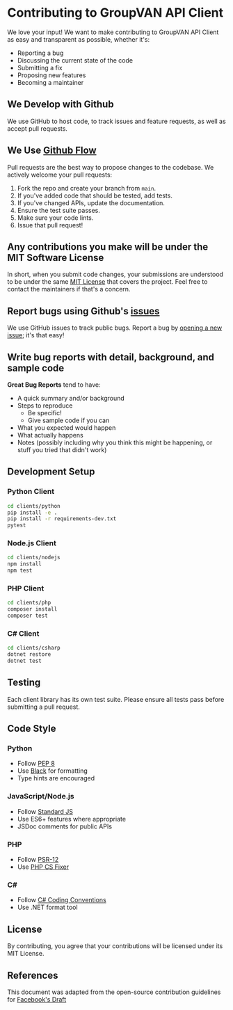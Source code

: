 # Contributing to GroupVAN API Client

We love your input! We want to make contributing to GroupVAN API Client as easy and transparent as possible, whether it's:

- Reporting a bug
- Discussing the current state of the code
- Submitting a fix
- Proposing new features
- Becoming a maintainer

## We Develop with Github

We use GitHub to host code, to track issues and feature requests, as well as accept pull requests.

## We Use [Github Flow](https://guides.github.com/introduction/flow/index.html)

Pull requests are the best way to propose changes to the codebase. We actively welcome your pull requests:

1. Fork the repo and create your branch from `main`.
2. If you've added code that should be tested, add tests.
3. If you've changed APIs, update the documentation.
4. Ensure the test suite passes.
5. Make sure your code lints.
6. Issue that pull request!

## Any contributions you make will be under the MIT Software License

In short, when you submit code changes, your submissions are understood to be under the same [MIT License](LICENSE) that covers the project. Feel free to contact the maintainers if that's a concern.

## Report bugs using Github's [issues](https://github.com/groupvan/groupvan-api-client/issues)

We use GitHub issues to track public bugs. Report a bug by [opening a new issue](https://github.com/groupvan/groupvan-api-client/issues/new); it's that easy!

## Write bug reports with detail, background, and sample code

**Great Bug Reports** tend to have:

- A quick summary and/or background
- Steps to reproduce
  - Be specific!
  - Give sample code if you can
- What you expected would happen
- What actually happens
- Notes (possibly including why you think this might be happening, or stuff you tried that didn't work)

## Development Setup

### Python Client

```bash
cd clients/python
pip install -e .
pip install -r requirements-dev.txt
pytest
```

### Node.js Client

```bash
cd clients/nodejs
npm install
npm test
```

### PHP Client

```bash
cd clients/php
composer install
composer test
```

### C# Client

```bash
cd clients/csharp
dotnet restore
dotnet test
```

## Testing

Each client library has its own test suite. Please ensure all tests pass before submitting a pull request.

## Code Style

### Python
- Follow [PEP 8](https://www.python.org/dev/peps/pep-0008/)
- Use [Black](https://github.com/psf/black) for formatting
- Type hints are encouraged

### JavaScript/Node.js
- Follow [Standard JS](https://standardjs.com/)
- Use ES6+ features where appropriate
- JSDoc comments for public APIs

### PHP
- Follow [PSR-12](https://www.php-fig.org/psr/psr-12/)
- Use [PHP CS Fixer](https://github.com/FriendsOfPHP/PHP-CS-Fixer)

### C#
- Follow [C# Coding Conventions](https://docs.microsoft.com/en-us/dotnet/csharp/fundamentals/coding-style/coding-conventions)
- Use .NET format tool

## License

By contributing, you agree that your contributions will be licensed under its MIT License.

## References

This document was adapted from the open-source contribution guidelines for [Facebook's Draft](https://github.com/facebook/draft-js/blob/master/CONTRIBUTING.md)